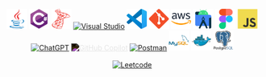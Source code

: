 <p align="center">
    <a href="#"><img src="https://raw.githubusercontent.com/devicons/devicon/master/icons/java/java-original.svg" alt="Java" width="40" height="40"/></a>
    <a href="#"><img src="https://raw.githubusercontent.com/devicons/devicon/master/icons/csharp/csharp-original.svg" alt="C#" width="40" height="40"/></a>
    <a href="#"><img src="https://raw.githubusercontent.com/devicons/devicon/master/icons/microsoftsqlserver/microsoftsqlserver-plain.svg" alt="MSSQL" width="40" height="40"/></a>
    <a href="#"><img src="https://upload.wikimedia.org/wikipedia/commons/2/2c/Visual_Studio_Icon_2022.svg" alt="Visual Studio" width="40" height="40"/></a>
    <a href="#"><img src="https://raw.githubusercontent.com/devicons/devicon/master/icons/vscode/vscode-original.svg" alt="VS Code" width="40" height="40"/></a>
    <a href="#"><img src="https://raw.githubusercontent.com/devicons/devicon/master/icons/git/git-original.svg" alt="Git" width="40" height="40"/></a>
    <a href="#"><img src="https://raw.githubusercontent.com/devicons/devicon/master/icons/amazonwebservices/amazonwebservices-original-wordmark.svg" alt="AWS" width="40" height="40"/></a>
    <a href="#"><img src="https://raw.githubusercontent.com/devicons/devicon/master/icons/androidstudio/androidstudio-original.svg" alt="Android Studio" width="40" height="40"/></a>
    <a href="#"><img src="https://raw.githubusercontent.com/devicons/devicon/master/icons/figma/figma-original.svg" alt="Figma" width="40" height="40"/></a>
    <a href="#"><img src="https://raw.githubusercontent.com/devicons/devicon/master/icons/javascript/javascript-original.svg" alt="JavaScript" width="40" height="40"/></a>
    <a href="#"><img src="https://upload.wikimedia.org/wikipedia/commons/4/46/ChatGPT_Search_logo_Black_Square_-_rounded_corners.svg" alt="ChatGPT" width="40" height="40"/></a>
   <a href="#">
    <img src="https://upload.wikimedia.org/wikipedia/commons/d/d0/Codicons_%E2%80%93_copilot-large.svg" alt="GitHub Copilot" width="40" height="40" style="filter: invert(100%);" /></a>
    <a href="#"><img src="https://www.vectorlogo.zone/logos/getpostman/getpostman-icon.svg" alt="Postman" width="40" height="40"/></a>
    <a href="#"><img src="https://raw.githubusercontent.com/devicons/devicon/master/icons/mysql/mysql-original-wordmark.svg" alt="MySQL" width="40" height="40"/></a>
    <a href="#"><img src="https://raw.githubusercontent.com/devicons/devicon/master/icons/docker/docker-original.svg" alt="Docker" width="40" height="40"/></a>
    <a href="#"><img src="https://raw.githubusercontent.com/devicons/devicon/master/icons/postgresql/postgresql-original-wordmark.svg" alt="PostgreSQL" width="40" height="40"/></a>
</br>
</br>
    <a href="#"><img src="https://leetcard.jacoblin.cool/dqez?hide=username,easy-solved-count,medium-solved-count,hard-solved-count&theme=transparent" alt="Leetcode" /></a>
</p>
